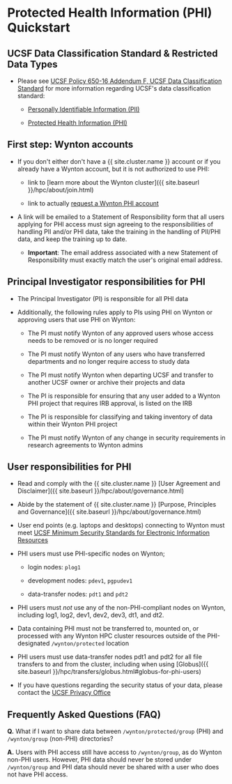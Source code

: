 # Protected Health Information (PHI) Quickstart

## UCSF Data Classification Standard & Restricted Data Types

* Please see [UCSF Policy 650-16 Addendum F, UCSF Data Classification Standard] for more information regarding UCSF's data classification standard:

  - [Personally Identifiable Information (PII)]

  - [Protected Health Information (PHI)]


## First step: Wynton accounts

* If you don't either don't have a {{ site.cluster.name }} account or if you already have a Wynton account, but it is not authorized to use PHI:

  - link to [learn more about the Wynton cluster]({{ site.baseurl }}/hpc/about/join.html)
  
  - link to actually [request a Wynton PHI account]

* A link will be emailed to a Statement of Responsibility form that all users applying for PHI access must sign agreeing to the responsibilities of handling PII and/or PHI data, take the training in the handling of PII/PHI data, and keep the training up to date.

  - **Important**: The email address associated with a new Statement of Responsibility must exactly match the user's original email address.


## Principal Investigator responsibilities for PHI

* The Principal Investigator (PI) is responsible for all PHI data

* Additionally, the following rules apply to PIs using PHI on Wynton or approving users that use PHI on Wynton:

  - The PI must notify Wynton of any approved users whose access needs to be removed or is no longer required
  
  - The PI must notify Wynton of any users who have transferred departments and no longer require access to study data
  
  - The PI must notify Wynton when departing UCSF and transfer to another UCSF owner or archive their projects and data
  
  - The PI is responsible for ensuring that any user added to a Wynton PHI project that requires IRB approval, is listed on the IRB
  
  - The PI is responsible for classifying and taking inventory of data within their Wynton PHI project
  
  - The PI must notify Wynton of any change in security requirements in research agreements to Wynton admins


## User responsibilities for PHI

* Read and comply with the {{ site.cluster.name }} [User Agreement and Disclaimer]({{ site.baseurl }}/hpc/about/governance.html)

* Abide by the statement of {{ site.cluster.name }} [Purpose, Principles and Governance]({{ site.baseurl }}/hpc/about/governance.html)

* User end points (e.g. laptops and desktops) connecting to Wynton must meet [UCSF Minimum Security Standards for Electronic Information Resources]

* PHI users must use PHI-specific nodes on Wynton;

  - login nodes: `plog1`
  
  - development nodes: `pdev1`, `pgpudev1`

  - data-transfer nodes: `pdt1` and `pdt2`

* PHI users must _not_ use any of the non-PHI-compliant nodes on Wynton, including log1, log2, dev1, dev2, dev3, dt1, and dt2.

* Data containing PHI must not be transferred to, mounted on, or processed with any Wynton HPC cluster resources outside of the PHI-designated `/wynton/protected` location

* PHI users must use data-transfer nodes pdt1 and pdt2 for all file transfers to and from the cluster, including when using [Globus]({{ site.baseurl }}/hpc/transfers/globus.html#globus-for-phi-users)

* If you have questions regarding the security status of your data, please contact the [UCSF Privacy Office](https://hipaa.ucsf.edu/)


## Frequently Asked Questions (FAQ)

**Q.** What if I want to share data between `/wynton/protected/group` (PHI) and `/wynton/group` (non-PHI) directories?

**A.** Users with PHI access still have access to `/wynton/group`, as do Wynton non-PHI users. However, PHI data should never be stored under `/wynton/group` and PHI data should never be shared with a user who does not have PHI access.


[UCSF Policy 650-16 Addendum F, UCSF Data Classification Standard]: https://it.ucsf.edu/standard-guideline/ucsf-policy-650-16-addendum-f-ucsf-data-classification-standard
[Personally Identifiable Information (PII)]: https://it.ucsf.edu/standard-guideline/ucsf-policy-650-16-addendum-f-ucsf-data-classification-standard#PII
[Protected Health Information (PHI)]: https://it.ucsf.edu/standard-guideline/ucsf-policy-650-16-addendum-f-ucsf-data-classification-standard#phi
[request a Wynton PHI account]: https://ucsf.service-now.com/ucsfit?id=ucsf_sc_cat_item&sys_id=68f9651f1bf47c50683e0ed8624bcbac&sysparm_category=40c0305b7b92d000e2dc8180984d4d9f
[UCSF Minimum Security Standards for Electronic Information Resources]: https://it.ucsf.edu/standard-guideline/ucsf-650-16-addendum-b-ucsf-minimum-security-standards-electronic-information
